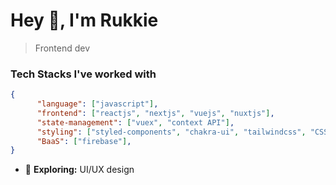 # Hey 👋, I'm Rukkie
>Frontend dev



### Tech Stacks I've worked with

```json
{
      "language": ["javascript"],
      "frontend": ["reactjs", "nextjs", "vuejs", "nuxtjs"],
      "state-management": ["vuex", "context API"],
      "styling": ["styled-components", "chakra-ui", "tailwindcss", "CSS3"],
      "BaaS": ["firebase"],
}
```

- 🤔 <b>Exploring:</b> UI/UX design

